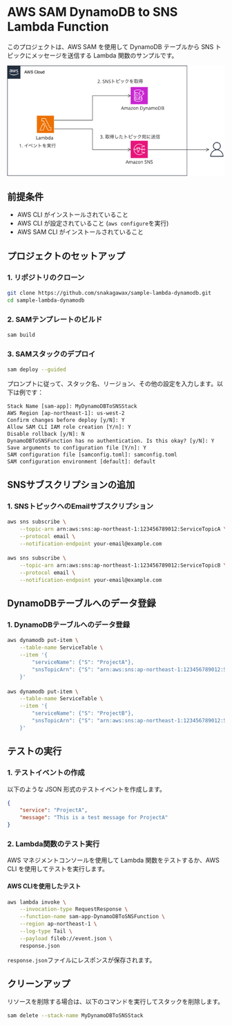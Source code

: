# AWS SAM DynamoDB to SNS Lambda Function

このプロジェクトは、AWS SAM を使用して DynamoDB テーブルから SNS トピックにメッセージを送信する Lambda 関数のサンプルです。

![構成](images/image.png)

## 前提条件

- AWS CLI がインストールされていること
- AWS CLI が設定されていること (`aws configure`を実行)
- AWS SAM CLI がインストールされていること

## プロジェクトのセットアップ

### 1. リポジトリのクローン

```sh
git clone https://github.com/snakagawax/sample-lambda-dynamodb.git
cd sample-lambda-dynamodb
```

### 2. SAMテンプレートのビルド

```sh
sam build
```

### 3. SAMスタックのデプロイ

```sh
sam deploy --guided
```

プロンプトに従って、スタック名、リージョン、その他の設定を入力します。以下は例です：

```plaintext
Stack Name [sam-app]: MyDynamoDBToSNSStack
AWS Region [ap-northeast-1]: us-west-2
Confirm changes before deploy [y/N]: Y
Allow SAM CLI IAM role creation [Y/n]: Y
Disable rollback [y/N]: N
DynamoDBToSNSFunction has no authentication. Is this okay? [y/N]: Y
Save arguments to configuration file [Y/n]: Y
SAM configuration file [samconfig.toml]: samconfig.toml
SAM configuration environment [default]: default
```

## SNSサブスクリプションの追加

### 1. SNSトピックへのEmailサブスクリプション

```sh
aws sns subscribe \
    --topic-arn arn:aws:sns:ap-northeast-1:123456789012:ServiceTopicA \
    --protocol email \
    --notification-endpoint your-email@example.com

aws sns subscribe \
    --topic-arn arn:aws:sns:ap-northeast-1:123456789012:ServiceTopicB \
    --protocol email \
    --notification-endpoint your-email@example.com
```

## DynamoDBテーブルへのデータ登録

### 1. DynamoDBテーブルへのデータ登録

```sh
aws dynamodb put-item \
    --table-name ServiceTable \
    --item '{
        "serviceName": {"S": "ProjectA"},
        "snsTopicArn": {"S": "arn:aws:sns:ap-northeast-1:123456789012:ServiceTopicA"}
    }'

aws dynamodb put-item \
    --table-name ServiceTable \
    --item '{
        "serviceName": {"S": "ProjectB"},
        "snsTopicArn": {"S": "arn:aws:sns:ap-northeast-1:123456789012:ServiceTopicB"}
    }'
```

## テストの実行

### 1. テストイベントの作成

以下のような JSON 形式のテストイベントを作成します。

```json
{
    "service": "ProjectA",
    "message": "This is a test message for ProjectA"
}
```

### 2. Lambda関数のテスト実行

AWS マネジメントコンソールを使用して Lambda 関数をテストするか、AWS CLI を使用してテストを実行します。

#### AWS CLIを使用したテスト

```sh
aws lambda invoke \
    --invocation-type RequestResponse \
    --function-name sam-app-DynamoDBToSNSFunction \
    --region ap-northeast-1 \
    --log-type Tail \
    --payload fileb://event.json \
    response.json
```

`response.json`ファイルにレスポンスが保存されます。

## クリーンアップ

リソースを削除する場合は、以下のコマンドを実行してスタックを削除します。

```sh
sam delete --stack-name MyDynamoDBToSNSStack
```
